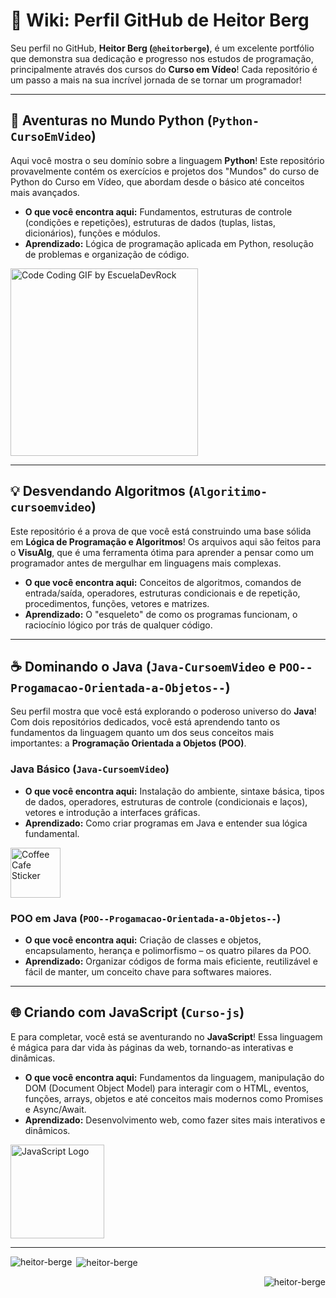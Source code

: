 # 🚀 Wiki: Perfil GitHub de Heitor Berg

Seu perfil no GitHub, **Heitor Berg (`@heitorberge`)**, é um excelente portfólio que demonstra sua dedicação e progresso nos estudos de programação, principalmente através dos cursos do **Curso em Vídeo**! Cada repositório é um passo a mais na sua incrível jornada de se tornar um programador!

---

## 🐍 Aventuras no Mundo Python (`Python-CursoEmVideo`)

Aqui você mostra o seu domínio sobre a linguagem **Python**! Este repositório provavelmente contém os exercícios e projetos dos "Mundos" do curso de Python do Curso em Vídeo, que abordam desde o básico até conceitos mais avançados.

* **O que você encontra aqui:** Fundamentos, estruturas de controle (condições e repetições), estruturas de dados (tuplas, listas, dicionários), funções e módulos.
* **Aprendizado:** Lógica de programação aplicada em Python, resolução de problemas e organização de código.
<img src="https://github.com/user-attachments/assets/0e1eb65b-4ecf-498d-960e-00a87fa7c05d" alt="Code Coding GIF by EscuelaDevRock" width="300"/>


---

## 💡 Desvendando Algoritmos (`Algoritimo-cursoemvideo`)

Este repositório é a prova de que você está construindo uma base sólida em **Lógica de Programação e Algoritmos**! Os arquivos aqui são feitos para o **VisuAlg**, que é uma ferramenta ótima para aprender a pensar como um programador antes de mergulhar em linguagens mais complexas.

* **O que você encontra aqui:** Conceitos de algoritmos, comandos de entrada/saída, operadores, estruturas condicionais e de repetição, procedimentos, funções, vetores e matrizes.
* **Aprendizado:** O "esqueleto" de como os programas funcionam, o raciocínio lógico por trás de qualquer código.

---

## ☕ Dominando o Java (`Java-CursoemVideo` e `POO--Progamacao-Orientada-a-Objetos--`)

Seu perfil mostra que você está explorando o poderoso universo do **Java**! Com dois repositórios dedicados, você está aprendendo tanto os fundamentos da linguagem quanto um dos seus conceitos mais importantes: a **Programação Orientada a Objetos (POO)**.

### **Java Básico (`Java-CursoemVideo`)**
* **O que você encontra aqui:** Instalação do ambiente, sintaxe básica, tipos de dados, operadores, estruturas de controle (condicionais e laços), vetores e introdução a interfaces gráficas.
* **Aprendizado:** Como criar programas em Java e entender sua lógica fundamental.
<img src="https://github.com/user-attachments/assets/a1b5b6cd-8cec-4d5a-b170-060498ba2580" alt="Coffee Cafe Sticker" width="80"/>

### **POO em Java (`POO--Progamacao-Orientada-a-Objetos--`)**
* **O que você encontra aqui:** Criação de classes e objetos, encapsulamento, herança e polimorfismo – os quatro pilares da POO.
* **Aprendizado:** Organizar códigos de forma mais eficiente, reutilizável e fácil de manter, um conceito chave para softwares maiores.

---

## 🌐 Criando com JavaScript (`Curso-js`)

E para completar, você está se aventurando no **JavaScript**! Essa linguagem é mágica para dar vida às páginas da web, tornando-as interativas e dinâmicas.

* **O que você encontra aqui:** Fundamentos da linguagem, manipulação do DOM (Document Object Model) para interagir com o HTML, eventos, funções, arrays, objetos e até conceitos mais modernos como Promises e Async/Await.
* **Aprendizado:** Desenvolvimento web, como fazer sites mais interativos e dinâmicos.
<img src="https://github.com/user-attachments/assets/aa4adfb8-f661-4559-ba92-3a06a900cd96" alt="JavaScript Logo" width="150"/>

---
<p><img align="left" src="https://github-readme-stats.vercel.app/api/top-langs?username=heitorberge&show_icons=true&locale=en&layout=compact" alt="heitor-berge" /></p>
<p>&nbsp;<img align="center" src="https://github-readme-stats.vercel.app/api?username=heitorberge&show_icons=true&locale=en" alt="heitor-berge" /></p>
<p align="right"> <img src="https://komarev.com/ghpvc/?username=heitorbergen&label=Profile%20views&color=007aff&style=flat" alt="heitor-berge" /> </p>

